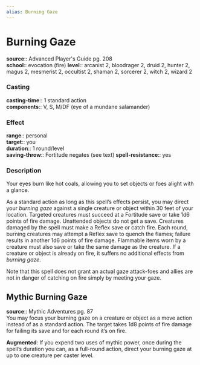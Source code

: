 ```yaml
---
alias: Burning Gaze
---
```


# Burning Gaze 

**source**:: Advanced Player's Guide pg. 208  
**school**:: evocation (fire)
**level**:: arcanist 2, bloodrager 2, druid 2, hunter 2, magus 2, mesmerist 2, occultist 2, shaman 2, sorcerer 2, witch 2, wizard 2

### Casting 

**casting-time**:: 1 standard action  
**components**:: V, S, M/DF (eye of a mundane salamander)

### Effect 

**range**:: personal  
**target**:: you  
**duration**:: 1 round/level  
**saving-throw**:: Fortitude negates (see text)
**spell-resistance**:: yes

### Description 

Your eyes burn like hot coals, allowing you to set objects or foes alight with a glance.  
  
As a standard action as long as this spell’s effects persist, you may direct your *burning gaze* against a single creature or object within 30 feet of your location. Targeted creatures must succeed at a Fortitude save or take 1d6 points of fire damage. Unattended objects do not get a save. Creatures damaged by the spell must make a Reflex save or catch fire. Each round, burning creatures may attempt a Reflex save to quench the flames; failure results in another 1d6 points of fire damage. Flammable items worn by a creature must also save or take the same damage as the creature. If a creature or object is already on fire, it suffers no additional effects from *burning gaze*.  
  
Note that this spell does not grant an actual gaze attack-foes and allies are not in danger of catching on fire simply by meeting your gaze.

## Mythic Burning Gaze 

**source**:: Mythic Adventures pg. 87  
You may focus your burning gaze on a creature or object as a move action instead of as a standard action. The target takes 1d8 points of fire damage for failing its save and for each round it’s on fire.  
  
**Augmented**: If you expend two uses of mythic power, once during the spell’s duration you can, as a full-round action, direct your burning gaze at up to one creature per caster level.
